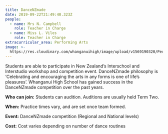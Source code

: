 ```yaml
---
title: DanceNZmade
date: 2019-09-22T21:49:40.323Z
people:
  - name: Mrs N. Campbell
    role: Teacher in Charge
  - name: Miss L. Viles
    role: Teacher in Charge
extracurricular_area: Performing Arts
image: >-
  https://res.cloudinary.com/whanganuihigh/image/upload/v1569190320/Performing%20Arts/DanceNZmade.jpg
---
```

Students are able to participate in New Zealand’s Interschool and Interstudio workshop and competition event. DanceNZmade philosophy is ‘Celebrating and encouraging the arts in any forms is one of life’s pleasures’. Whanganui High School has gained success in the DanceNZmade competition over the past years. 

**Who can join:** Students can audition. Auditions are usually held Term Two.

**When:** Practice times vary, and are set once team formed.

**Event:** DanceNZmade competition (Regional and National levels)

**Cost:** Cost varies depending on number of dance 
routines
